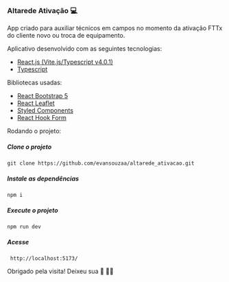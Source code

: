 ### Altarede Ativação 💻

App criado para auxiliar técnicos em campos no momento da ativação FTTx do cliente novo ou troca de equipamento.

Aplicativo desenvolvido com as seguintes tecnologias:
* [React.js (Vite.js/Typescript v4.0.1)](https://vitejs.dev/guide/)
* [Typescript](https://www.npmjs.com/package/typescript)

Bibliotecas usadas:
* [React Bootstrap 5](https://react-bootstrap.github.io/)
* [React Leaflet](https://react-leaflet.js.org/)
* [Styled Components](https://styled-components.com/)
* [React Hook Form](https://react-hook-form.com/)

Rodando o projeto:
##### Clone o projeto

    git clone https://github.com/evansouzaa/altarede_ativacao.git
##### Instale  as dependências

    npm i
##### Execute o projeto

    npm run dev
 ##### Acesse

     http://localhost:5173/

Obrigado pela visita!
Deixeu sua 🌟
🙋🏽
